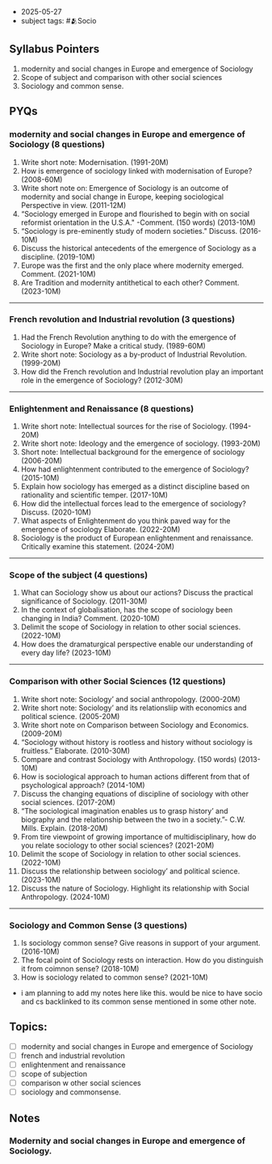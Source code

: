 * 2025-05-27
* subject tags: #🫂Socio 
## Syllabus Pointers
1. modernity and social changes in Europe and emergence of Sociology
2. Scope of subject and comparison with other social sciences
3. Sociology and common sense.
## PYQs
### modernity and social changes in Europe and emergence of Sociology (8 questions)
1. Write short note: Modernisation. (1991-20M)
2. How is emergence of sociology linked with modernisation of Europe? (2008-60M)
3. Write short note on: Emergence of Sociology is an outcome of modernity and social change in Europe, keeping sociological Perspective in view. (2011-12M)
4. “Sociology emerged in Europe and flourished to begin with on social reformist orientation in the U.S.A." -Comment. (150 words) (2013-10M)
5. “Sociology is pre-eminently study of modern societies." Discuss. (2016-10M)
6. Discuss the historical antecedents of the emergence of Sociology as a discipline. (2019-10M)
7. Europe was the first and the only place where modernity emerged. Comment. (2021-10M)
8. Are Tradition and modernity antithetical to each other? Comment. (2023-10M)

---
### French revolution and Industrial revolution (3 questions)
1. Had the French Revolution anything to do with the emergence of Sociology in Europe? Make a critical study. (1989-60M)
2. Write short note: Sociology as a by-product of Industrial Revolution. (1999-20M)
3. How did the French revolution and Industrial revolution play an important role in the emergence of Sociology? (2012-30M)

---
### Enlightenment and Renaissance (8 questions)
1. Write short note: Intellectual sources for the rise of Sociology. (1994-20M)
2. Write short note: Ideology and the emergence of sociology. (1993-20M)
3. Short note: Intellectual background for the emergence of sociology (2006-20M)
4. How had enlightenment contributed to the emergence of Sociology? (2015-10M)
5. Explain how sociology has emerged as a distinct discipline based on rationality and scientific temper. (2017-10M)
6. How did the intellectual forces lead to the emergence of sociology? Discuss. (2020-10M)
7. What aspects of Enlightenment do you think paved way for the emergence of sociology Elaborate. (2022-20M)
8. Sociology is the product of European enlightenment and renaissance. Critically examine this statement. (2024-20M)

---
### Scope of the subject (4 questions)
1. What can Sociology show us about our actions? Discuss the practical significance of Sociology. (2011-30M)
2. In the context of globalisation, has the scope of sociology been changing in India? Comment. (2020-10M)
3. Delimit the scope of Sociology in relation to other social sciences. (2022-10M)
4. How does the dramaturgical perspective enable our understanding of every day life? (2023-10M) 

---
### Comparison with other Social Sciences (12 questions)
1. Write short note: Sociology’ and social anthropology. (2000-20M)
2. Write short note: Sociology’ and its relationsliip with economics and political science. (2005-20M)
3. Write short note on Comparison between Sociology and Economics. (2009-20M)
4. “Sociology without history is rootless and history without sociology is fruitless.” Elaborate. (2010-30M)
5. Compare and contrast Sociology with Anthropology. (150 words) (2013-10M)
6. How is sociological approach to human actions different from that of psychological approach? (2014-10M)
7. Discuss the changing equations of discipline of sociology with other social sciences. (2017-20M)
8. “The sociological imagination enables us to grasp history’ and biography and the relationship between the two in a society.”- C.W. Mills. Explain. (2018-20M)
9. From tire viewpoint of growing importance of multidisciplinary, how do you relate sociology to other social sciences? (2021-20M)
10. Delimit the scope of Sociology in relation to other social sciences. (2022-10M)
11. Discuss the relationship between sociology’ and political science. (2023-10M)
12. Discuss the nature of Sociology. Highlight its relationship with Social Anthropology. (2024-10M)
---
### Sociology and Common Sense (3 questions)
1. Is sociology common sense? Give reasons in support of your argument. (2016-10M)
2. The focal point of Sociology rests on interaction. How do you distinguish it from coimnon sense? (2018-10M)
3. How is sociology related to common sense? (2021-10M)

- i am planning to add my notes here like this. would be nice to have socio and cs backlinked to its common sense mentioned in some other note. 
## Topics: 

- [ ] modernity and social changes in Europe and emergence of Sociology
- [ ] french and industrial revolution
- [ ] enlightenment and renaissance
- [ ] scope of subjection
- [ ] comparison w other social sciences
- [ ] sociology and commonsense.

## Notes

### Modernity and social changes in Europe and emergence of Sociology. 
